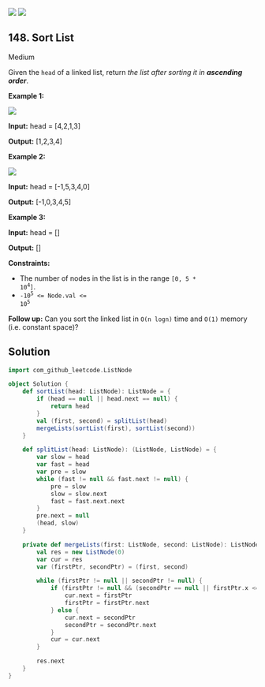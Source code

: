 [![](https://img.shields.io/github/stars/LeetCode-in-Scala/LeetCode-in-Scala?label=Stars&style=flat-square)](https://github.com/LeetCode-in-Scala/LeetCode-in-Scala)
[![](https://img.shields.io/github/forks/LeetCode-in-Scala/LeetCode-in-Scala?label=Fork%20me%20on%20GitHub%20&style=flat-square)](https://github.com/LeetCode-in-Scala/LeetCode-in-Scala/fork)

## 148\. Sort List

Medium

Given the `head` of a linked list, return _the list after sorting it in **ascending order**_.

**Example 1:**

![](https://assets.leetcode.com/uploads/2020/09/14/sort_list_1.jpg)

**Input:** head = [4,2,1,3]

**Output:** [1,2,3,4] 

**Example 2:**

![](https://assets.leetcode.com/uploads/2020/09/14/sort_list_2.jpg)

**Input:** head = [-1,5,3,4,0]

**Output:** [-1,0,3,4,5] 

**Example 3:**

**Input:** head = []

**Output:** [] 

**Constraints:**

*   The number of nodes in the list is in the range <code>[0, 5 * 10<sup>4</sup>]</code>.
*   <code>-10<sup>5</sup> <= Node.val <= 10<sup>5</sup></code>

**Follow up:** Can you sort the linked list in `O(n logn)` time and `O(1)` memory (i.e. constant space)?

## Solution

```scala
import com_github_leetcode.ListNode

object Solution {
    def sortList(head: ListNode): ListNode = {
        if (head == null || head.next == null) {
            return head
        }
        val (first, second) = splitList(head)
        mergeLists(sortList(first), sortList(second))
    }

    def splitList(head: ListNode): (ListNode, ListNode) = {
        var slow = head
        var fast = head
        var pre = slow
        while (fast != null && fast.next != null) {
            pre = slow
            slow = slow.next
            fast = fast.next.next
        }
        pre.next = null
        (head, slow)
    }

    private def mergeLists(first: ListNode, second: ListNode): ListNode = {
        val res = new ListNode(0)
        var cur = res
        var (firstPtr, secondPtr) = (first, second)

        while (firstPtr != null || secondPtr != null) {
            if (firstPtr != null && (secondPtr == null || firstPtr.x <= secondPtr.x)) {
                cur.next = firstPtr
                firstPtr = firstPtr.next
            } else {
                cur.next = secondPtr
                secondPtr = secondPtr.next
            }
            cur = cur.next
        }

        res.next
    }
}
```